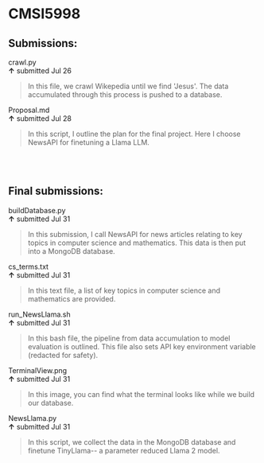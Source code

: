 # CMSI5998


## Submissions:   
crawl.py  
**↑**   submitted Jul 26   
> In this file, we crawl Wikepedia until we find 'Jesus'. The data accumulated through this process is pushed to a database.  
    
Proposal.md    
**↑**   submitted Jul 28
> In this script, I outline the plan for the final project. Here I choose NewsAPI for finetuning a Llama LLM.


\
&nbsp;


## Final submissions:   
buildDatabase.py    
**↑**   submitted Jul 31    
> In this submission, I call NewsAPI for news articles relating to key topics in computer science and mathematics. This data is then put into a MongoDB database.  
    
cs_terms.txt    
**↑**   submitted Jul 31   
> In this text file, a list of key topics in computer science and mathematics are provided.  
     
run_NewsLlama.sh    
**↑**   submitted Jul 31   
> In this bash file, the pipeline from data accumulation to model evaluation is outlined. This file also sets API key environment variable (redacted for safety).  
     
TerminalView.png   
**↑**   submitted Jul 31   
> In this image, you can find what the terminal looks like while we build our database.  

NewsLlama.py    
**↑**   submitted Jul 31   
> In this script, we collect the data in the MongoDB database and finetune TinyLlama-- a parameter reduced Llama 2 model.  
 

